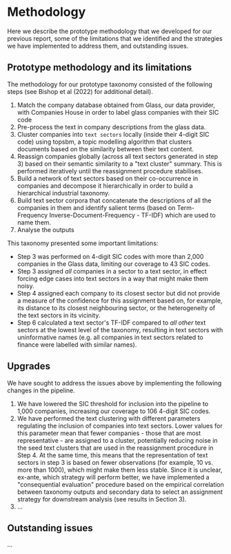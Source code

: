 # Methodology

Here we describe the prototype methodology that we developed for our previous report, some of the limitations that we identified and the strategies we have implemented to address them, and outstanding issues.

## Prototype methodology and its limitations

The methodology for our prototype taxonomy consisted of the following steps (see Bishop et al (2022) for additional detail).

1. Match the company database obtained from Glass, our data provider, with Companies House in order to label glass companies with their SIC code
2. Pre-process the text in company descriptions from the glass data.
3. Cluster companies into `text sectors` locally (inside their 4-digit SIC code) using topsbm, a topic modelling algorithm that clusters documents based on the similarity between their text content.
4. Reassign companies globally (across all text sectors generated in step 3) based on their semantic similarity to a "text cluster" summary. This is performed iteratively until the reassignment procedure stabilises.
5. Build a network of text sectors based on their co-occurrence in companies and decompose it hierarchically in order to build a hierarchical industrial taxonomy.
6. Build text sector corpora that concatenate the descriptions of all the companies in them and identify salient terms (based on Term-Frequency Inverse-Document-Frequency - TF-IDF) which are used to name them.
7. Analyse the outputs

This taxonomy presented some important limitations:

- Step 3 was performed on 4-digit SIC codes with more than 2,000 companies in the Glass data, limiting our coverage to 43 SIC codes.
- Step 3 assigned _all_ companies in a sector to a text sector, in effect forcing edge cases into text sectors in a way that might make them noisy.
- Step 4 assigned each company to its closest sector but did not provide a measure of the confidence for this assignment based on, for example, its distance to its closest neighbouring sector, or the heterogeneity of the text sectors in its vicinity.
- Step 6 calculated a text sector's TF-IDF compared to _all other_ text sectors at the lowest level of the taxonomy, resulting in text sectors with uninformative names (e.g. all companies in text sectors related to finance were labelled with similar names).

## Upgrades

We have sought to address the issues above by implementing the following changes in the pipeline.

1. We have lowered the SIC threshold for inclusion into the pipeline to 1,000 companies, increasing our coverage to 106 4-digit SIC codes.
2. We have performed the text clustering with different parameters regulating the inclusion of companies into text sectors. Lower values for this parameter mean that fewer companies - those that are most representative - are assigned to a cluster, potentially reducing noise in the seed text clusters that are used in the reassignment procedure in Step 4. At the same time, this means that the representation of text sectors in step 3 is based on fewer observations (for example, 10 vs. more than 1000), which might make them less stable. Since it is unclear, ex-ante, which strategy will perform better, we have implemented a "consequential evaluation" procedure based on the empirical correlation between taxonomy outputs and secondary data to select an assignment strategy for downstream analysis (see results in Section 3).
3. ...

## Outstanding issues

...

